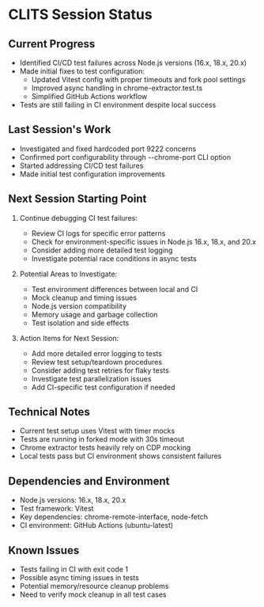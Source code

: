 # CLITS Session Status

## Current Progress
- Identified CI/CD test failures across Node.js versions (16.x, 18.x, 20.x)
- Made initial fixes to test configuration:
  - Updated Vitest config with proper timeouts and fork pool settings
  - Improved async handling in chrome-extractor.test.ts
  - Simplified GitHub Actions workflow
- Tests are still failing in CI environment despite local success

## Last Session's Work
- Investigated and fixed hardcoded port 9222 concerns
- Confirmed port configurability through --chrome-port CLI option
- Started addressing CI/CD test failures
- Made initial test configuration improvements

## Next Session Starting Point
1. Continue debugging CI test failures:
   - Review CI logs for specific error patterns
   - Check for environment-specific issues in Node.js 16.x, 18.x, and 20.x
   - Consider adding more detailed test logging
   - Investigate potential race conditions in async tests

2. Potential Areas to Investigate:
   - Test environment differences between local and CI
   - Mock cleanup and timing issues
   - Node.js version compatibility
   - Memory usage and garbage collection
   - Test isolation and side effects

3. Action Items for Next Session:
   - Add more detailed error logging to tests
   - Review test setup/teardown procedures
   - Consider adding test retries for flaky tests
   - Investigate test parallelization issues
   - Add CI-specific test configuration if needed

## Technical Notes
- Current test setup uses Vitest with timer mocks
- Tests are running in forked mode with 30s timeout
- Chrome extractor tests heavily rely on CDP mocking
- Local tests pass but CI environment shows consistent failures

## Dependencies and Environment
- Node.js versions: 16.x, 18.x, 20.x
- Test framework: Vitest
- Key dependencies: chrome-remote-interface, node-fetch
- CI environment: GitHub Actions (ubuntu-latest)

## Known Issues
- Tests failing in CI with exit code 1
- Possible async timing issues in tests
- Potential memory/resource cleanup problems
- Need to verify mock cleanup in all test cases 